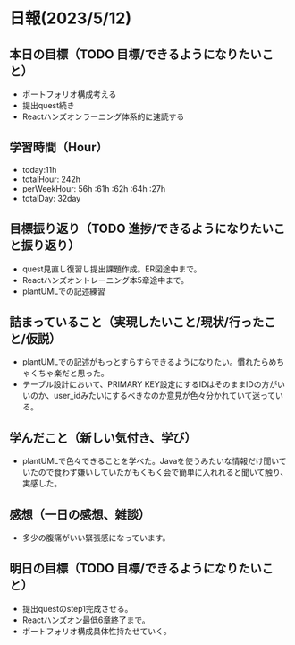 # 日報(2023/5/12)

## 本日の目標（TODO 目標/できるようになりたいこと）

- ポートフォリオ構成考える
- 提出quest続き
- Reactハンズオンラーニング体系的に速読する

## 学習時間（Hour）
- today:11h
- totalHour: 242h
- perWeekHour: 56h :61h :62h :64h :27h
- totalDay: 32day

## 目標振り返り（TODO 進捗/できるようになりたいこと振り返り）

- quest見直し復習し提出課題作成。ER図途中まで。
- Reactハンズオントレーニング本5章途中まで。
- plantUMLでの記述練習

## 詰まっていること（実現したいこと/現状/行ったこと/仮説）

- plantUMLでの記述がもっとすらすらできるようになりたい。慣れたらめちゃくちゃ楽だと思った。
- テーブル設計において、PRIMARY KEY設定にするIDはそのままIDの方がいいのか、user_idみたいにするべきなのか意見が色々分かれていて迷っている。

## 学んだこと（新しい気付き、学び）

- plantUMLで色々できることを学べた。Javaを使うみたいな情報だけ聞いていたので食わず嫌いしていたがもくもく会で簡単に入れれると聞いて触り、実感した。

## 感想（一日の感想、雑談）

- 多少の腹痛がいい緊張感になっています。

## 明日の目標（TODO 目標/できるようになりたいこと）

- 提出questのstep1完成させる。
- Reactハンズオン最低6章終了まで。
- ポートフォリオ構成具体性持たせていく。